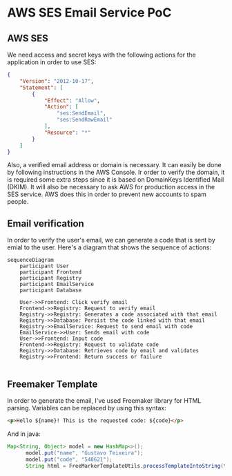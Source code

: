 # AWS SES Email Service PoC


## AWS SES
We need access and secret keys with the following actions for the application in order to use SES:

```json
{
    "Version": "2012-10-17",
    "Statement": [
        {
            "Effect": "Allow",
            "Action": [
                "ses:SendEmail",
                "ses:SendRawEmail"
            ],
            "Resource": "*"
        }
    ]
}
```
 Also, a verified email address or domain is necessary. It can easily be done by following instructions in the AWS Console. Ir order to verify the domain, it is required some extra steps since it is based on DomainKeys Identified Mail (DKIM). It will also be necessary to ask AWS for production access in the SES service. AWS does this in order to prevent new accounts to spam people.

## Email verification

In order to verify the user's email, we can generate a code that is sent by emial to the user. Here's a diagram that shows the sequence of actions:
```mermaid
sequenceDiagram
    participant User
    participant Frontend
    participant Registry
    participant EmailService
    participant Database
    
    User->>Frontend: Click verify email
    Frontend->>Registry: Request to verify email 
    Registry->>Registry: Generates a code associated with that email
    Registry->>Database: Persist the code linked with that email
    Registry->>EmailService: Request to send email with code
    EmailService->>User: Sends email with code
    User->>Frontend: Input code
    Frontend->>Registry: Request to validate code
    Registry->>Database: Retrieves code by email and validates
    Registry->>Frontend: Return success or failure
    

```


## Freemaker Template

In order to generate the email, I've used Freemaker library for HTML parsing. Variables can be replaced by using this syntax:
```html
<p>Hello ${name}! This is the requested code: ${code}</p>
```
And in java:
```java
Map<String, Object> model = new HashMap<>();
      model.put("name", "Gustavo Teixeira");
      model.put("code", "548621");
      String html = FreeMarkerTemplateUtils.processTemplateIntoString(t, model);
```
